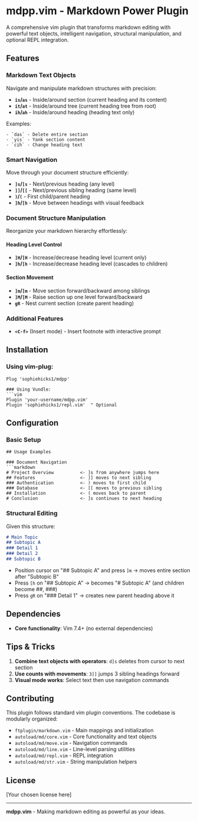 # mdpp.vim - Markdown Power Plugin

A comprehensive vim plugin that transforms markdown editing with powerful text objects, intelligent navigation, structural manipulation, and optional REPL integration.

## Features

### Markdown Text Objects

Navigate and manipulate markdown structures with precision:

- **`is`/`as`** - Inside/around section (current heading and its content)
- **`it`/`at`** - Inside/around tree (current heading tree from root)  
- **`ih`/`ah`** - Inside/around heading (heading text only)

Examples:
```
- `das` - Delete entire section
- `yis` - Yank section content  
- `cih` - Change heading text
```

### Smart Navigation

Move through your document structure efficiently:

- **`]s`/`[s`** - Next/previous heading (any level)
- **`]]`/`[[`** - Next/previous sibling heading (same level)
- **`)`/`(`** - First child/parent heading
- **`]h`/`[h`** - Move between headings with visual feedback

### Document Structure Manipulation

Reorganize your markdown hierarchy effortlessly:

#### Heading Level Control
- **`]H`/`[H`** - Increase/decrease heading level (current only)
- **`]h`/`[h`** - Increase/decrease heading level (cascades to children)

#### Section Movement  
- **`]m`/`[m`** - Move section forward/backward among siblings
- **`]M`/`[M`** - Raise section up one level forward/backward
- **`gR`** - Nest current section (create parent heading)

### Additional Features

- **`<C-f>`** (Insert mode) - Insert footnote with interactive prompt

## Installation

### Using vim-plug:
```vim
Plug 'sophiehicks1/mdpp'

### Using Vundle:
```vim
Plugin 'your-username/mdpp.vim'
Plugin 'sophiehicks1/repl.vim'  " Optional
```

## Configuration

### Basic Setup
```vim
## Usage Examples

### Document Navigation
```markdown
# Project Overview          <- ]s from anywhere jumps here
## Features                 <- ]] moves to next sibling  
### Authentication          <- ) moves to first child
### Database                <- [[ moves to previous sibling
## Installation             <- ( moves back to parent
# Conclusion                <- ]s continues to next heading
```

### Structural Editing
Given this structure:
```markdown
# Main Topic
## Subtopic A
### Detail 1
### Detail 2  
## Subtopic B
```

- Position cursor on "## Subtopic A" and press `]m` → moves entire section after "Subtopic B"
- Press `[h` on "## Subtopic A" → becomes "# Subtopic A" (and children become ##, ###)
- Press `gR` on "### Detail 1" → creates new parent heading above it

## Dependencies

- **Core functionality**: Vim 7.4+ (no external dependencies)

## Tips & Tricks

1. **Combine text objects with operators**: `d]s` deletes from cursor to next section
2. **Use counts with movements**: `3]]` jumps 3 sibling headings forward  
3. **Visual mode works**: Select text then use navigation commands

## Contributing

This plugin follows standard vim plugin conventions. The codebase is modularly organized:

- `ftplugin/markdown.vim` - Main mappings and initialization
- `autoload/md/core.vim` - Core functionality and text objects  
- `autoload/md/move.vim` - Navigation commands
- `autoload/md/line.vim` - Line-level parsing utilities
- `autoload/md/repl.vim` - REPL integration
- `autoload/md/str.vim` - String manipulation helpers

## License

[Your chosen license here]

---

**mdpp.vim** - Making markdown editing as powerful as your ideas.
